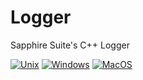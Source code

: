 # Logger

Sapphire Suite's C++ Logger

[![Unix](https://github.com/SapphireSuite/Logger/actions/workflows/test_unix.yml/badge.svg)](https://github.com/SapphireSuite/Logger/actions/workflows/test_unix.yml)
[![Windows](https://github.com/SapphireSuite/Logger/actions/workflows/test_windows.yml/badge.svg)](https://github.com/SapphireSuite/Logger/actions/workflows/test_windows.yml)
[![MacOS](https://github.com/SapphireSuite/Logger/actions/workflows/test_macos.yml/badge.svg)](https://github.com/SapphireSuite/Logger/actions/workflows/test_macos.yml)

